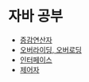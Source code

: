 # 자바 공부
- [증감연산자](https://github.com/BeomJunPark12/TIL/blob/main/Java/Operator.md)
- [오버라이딩, 오버로딩](https://github.com/BeomJunPark12/TIL/blob/main/Java/overriding.md)
- [인터페이스](https://github.com/BeomJunPark12/TIL/blob/main/Java/interface.md)
- [제어자]()
